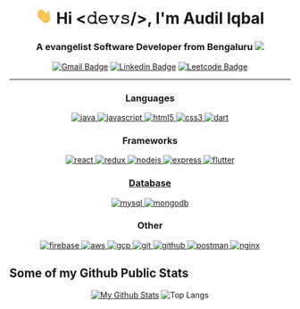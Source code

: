 <!-- ### Hi <devs/> 👋 I'm Audil Iqbal -->

<h1 align="center"><img src="https://raw.githubusercontent.com/ABSphreak/ABSphreak/master/gifs/Hi.gif" width="30px" /> Hi <𝚍𝚎𝚟𝚜/>, I'm Audil Iqbal </h1>
<h3 align="center">A evangelist Software Developer  from Bengaluru <img src="https://icons.iconarchive.com/icons/custom-icon-design/all-country-flag/256/India-Flag-icon.png" width="25 style="vertical-align: bottom"/>   </h3>
<div align="center">
  
  [![Gmail Badge](https://img.shields.io/badge/-audil.iqbal000@gmail.com-c14438?style=flat&logo=Gmail&logoColor=white)](mailto:audil.iqbal000@gmail.com "Connect via Email")
  [![Linkedin Badge](https://img.shields.io/badge/-Audil%20Iqbal-0072b1?style=flat&logo=Linkedin&logoColor=white)](https://in.linkedin.com/in/audil-iqbal "Connect on LinkedIn")
  [![Leetcode Badge](https://img.shields.io/badge/LeetCode-FFA116.svg?style=flat&logo=leetcode&logoColor=black)](https://leetcode.com/audil_iqbal/ "View on LeetCode")
  
  </div>
<hr/>
<h3 align="center">Languages</h3>
<p align="center">
  <a href="https://www.java.com" target="_blank"> 
    <img src="https://img.shields.io/badge/Java-007396.svg?style=for-the-badge&logo=java&logoColor=white" 
    alt="java"/> 
  </a>
  <a href="https://developer.mozilla.org/en-US/docs/Web/JavaScript" target="_blank"> 
    <img src="https://img.shields.io/badge/Javascript-F7DF1E.svg?style=for-the-badge&logo=javascript&logoColor=black"
    alt="javascript"/> 
  </a>
  <a href="https://www.w3.org/html/" target="_blank"> 
    <img src="https://img.shields.io/badge/html-E34F26.svg?style=for-the-badge&logo=html5&logoColor=white"
    alt="html5"/> 
  </a>
  <a href="https://www.w3schools.com/css/" target="_blank">
    <img src="https://img.shields.io/badge/css-1572B6.svg?style=for-the-badge&logo=css3&logoColor=white"
    alt="css3"/>
  </a>
  <a href="https://dart.dev/" target="_blank">
    <img src="https://img.shields.io/badge/dart-52d6c4.svg?style=for-the-badge&logo=dart&logoColor=white" alt="dart"/>
  </a>
</p>

<h3 align="center">Frameworks</h3>
<p align="center">
  <a href="https://reactjs.org/" target="_blank"> 
    <img src="https://img.shields.io/badge/reactjs-61DAFB.svg?style=for-the-badge&logo=react&logoColor=black"
      alt="react"/> 
  </a>
  <a href="https://redux.js.org" target="_blank"> 
    <img src="https://img.shields.io/badge/redux-764ABC.svg?style=for-the-badge&logo=redux&logoColor=white" alt="redux"/> 
  </a> 
  <a href="https://nodejs.org" target="_blank"> 
    <img src="https://img.shields.io/badge/node.js-339933.svg?style=for-the-badge&logo=nodedotjs&logoColor=white"
      alt="nodejs"/> 
  </a>
  <a href="https://expressjs.com" target="_blank">
    <img src="https://img.shields.io/badge/express-000000.svg?style=for-the-badge&logo=express&logoColor=white"
      alt="express" />
  </a>
  <a href="https://flutter.dev/" target="_blank">
    <img src="https://img.shields.io/badge/flutter-5cc4f0.svg?style=for-the-badge&logo=flutter&logoColor=white" alt="flutter"/>
</p>
<h3 align="center">Database</h3>
<p align="center">
  <a href="https://www.mysql.com/">
    <img src="https://img.shields.io/badge/mysql-005e88.svg?style=for-the-badge&logo=mysql&logoColor=white" alt="mysql">
  </a>
  <a href="https://www.mongodb.com/" target="_blank"> 
    <img src="https://img.shields.io/badge/mongodb-47A248.svg?style=for-the-badge&logo=mongodb&logoColor=white"
      alt="mongodb"/> 
  </a> 
</p>
<h3 align="center">Other</h3>
<p align="center">
  <a href="https://firebase.google.com/" target="_blank">
    <img src="https://img.shields.io/badge/firebase-FFCA28.svg?style=for-the-badge&logo=firebase&logoColor=black" alt="firebase"/>
  <a href="https://aws.amazon.com/" target="_blank">
    <img src="https://img.shields.io/badge/aws-252d39.svg?style=for-the-badge&logo=amazonaws&logoColor=white" alt="aws"/>
  </a>
  <a href="https://cloud.google.com/" target="_blank">
    <img src="https://img.shields.io/badge/gcp-32a350.svg?style=for-the-badge&logo=googlecloud&logoColor=white" alt="gcp"/>
  <a href="https://git-scm.com/" target="_blank">
    <img src="https://img.shields.io/badge/git-F05032.svg?style=for-the-badge&logo=git&logoColor=white"
      alt="git"/>
  </a>
  <a href="https://github.com/ELanza-48" target="_blank">
    <img src="https://img.shields.io/badge/github-181717.svg?style=for-the-badge&logo=github&logoColor=white" alt="github" />
  </a>
  <a href="https://postman.com" target="_blank"> 
    <img src="https://img.shields.io/badge/postman-FF6C37.svg?style=for-the-badge&logo=postman&logoColor=white" alt="postman"/>
  </a>
  <a href="https://www.nginx.com" target="_blank"> 
    <img src="https://img.shields.io/badge/nginx-009639.svg?style=for-the-badge&logo=nginx&logoColor=white" 
      alt="nginx"/> 
  </a> 
</p> 
  
## Some of my Github Public Stats
<div align="center">
  
[![My Github Stats](https://github-readme-stats.vercel.app/api?username=audil-iqbal&show_icons=true&title_color=fff&icon_color=79ff97&text_color=9f9f9f&bg_color=151515)](https://github.com/audil-iqbal) ![Top Langs](https://github-readme-stats.vercel.app/api/top-langs/?username=audil-iqbal&hide=TeX&layout=compact&show_icons=true&title_color=fff&icon_color=79ff97&text_color=9f9f9f&bg_color=151515&align=right)
  
</div>  
